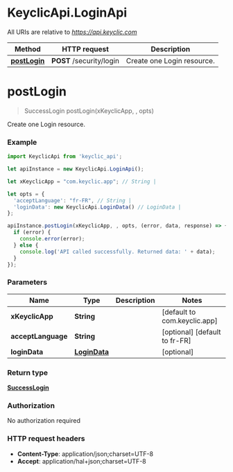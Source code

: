# KeyclicApi.LoginApi

All URIs are relative to *https://api.keyclic.com*

Method | HTTP request | Description
------------- | ------------- | -------------
[**postLogin**](LoginApi.md#postLogin) | **POST** /security/login | Create one Login resource.


<a name="postLogin"></a>
# **postLogin**
> SuccessLogin postLogin(xKeyclicApp, , opts)

Create one Login resource.

### Example
```javascript
import KeyclicApi from 'keyclic_api';

let apiInstance = new KeyclicApi.LoginApi();

let xKeyclicApp = "com.keyclic.app"; // String | 

let opts = { 
  'acceptLanguage': "fr-FR", // String | 
  'loginData': new KeyclicApi.LoginData() // LoginData | 
};

apiInstance.postLogin(xKeyclicApp, , opts, (error, data, response) => {
  if (error) {
    console.error(error);
  } else {
    console.log('API called successfully. Returned data: ' + data);
  }
});
```

### Parameters

Name | Type | Description  | Notes
------------- | ------------- | ------------- | -------------
 **xKeyclicApp** | **String**|  | [default to com.keyclic.app]
 **acceptLanguage** | **String**|  | [optional] [default to fr-FR]
 **loginData** | [**LoginData**](LoginData.md)|  | [optional] 

### Return type

[**SuccessLogin**](SuccessLogin.md)

### Authorization

No authorization required

### HTTP request headers

 - **Content-Type**: application/json;charset=UTF-8
 - **Accept**: application/hal+json;charset=UTF-8

